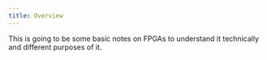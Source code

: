 ```yaml
---
title: Overview
---
```

This is going to be some basic notes on FPGAs to understand it technically and different purposes of it.
